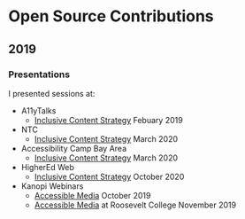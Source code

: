 # Open Source Contributions

## 2019

### Presentations
I presented sessions at:
 * A11yTalks
   * [Inclusive Content Strategy](https://groups.drupal.org/node/534761) Febuary 2019
 * NTC
   * [Inclusive Content Strategy](https://www.youtube.com/watch?v=-BWxtqXURGQ) March 2020
 * Accessibility Camp Bay Area
   * [Inclusive Content Strategy](http://www.accessibilitycampbay.org/2019talks.php) March 2020
 * HigherEd Web
   * [Inclusive Content Strategy](https://2019.highedweb.org/session/inclusive-content-strategy/) October 2020
 * Kanopi Webinars
   * [Accessible Media](https://www.youtube.com/watch?v=DxR3A-Se40c&t=1849s) October 2019
   * [Accessible Media](https://www.youtube.com/watch?v=wl4NgIYEoxQ) at Roosevelt College November 2019
